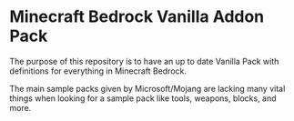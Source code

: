 # Minecraft Bedrock Vanilla Addon Pack

The purpose of this repository is to have an up to date Vanilla Pack with definitions for everything in Minecraft Bedrock.

The main sample packs given by Microsoft/Mojang are lacking many vital things when looking for a sample pack like tools, weapons, blocks, and more. 

